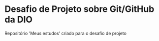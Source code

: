# Desafio de Projeto sobre Git/GitHub da DIO
Repositório 'Meus estudos' criado para o desafio de projeto 
